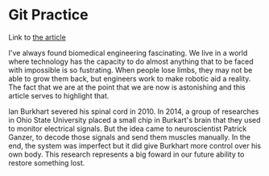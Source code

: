 # Git Practice
Link to [the article](https://www.wired.com/story/a-brain-implant-restored-this-mans-motion-and-sense-of-touch/)

I've always found biomedical engineering fascinating. We live in a world where technology has the capacity to do almost anything that to be faced with impossible is so fustrating. When people lose limbs, they may not be able to grow them back, but engineers work to make robotic aid a reality. The fact that we are at the point that we are now is astonishing and this article serves to highlight that. 

Ian Burkhart severed his spinal cord in 2010. In 2014, a group of researches in Ohio State University placed a small chip in Burkart's brain that they used to monitor electrical signals. But the idea came to neuroscientist Patrick Ganzer, to decode those signals and send them muscles manually. In the end, the system was imperfect but it did give Burkhart more control over his own body. This research represents a big foward in our future ability to restore something lost.  


